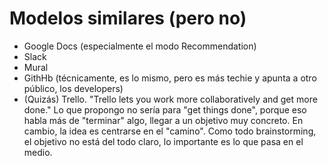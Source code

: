 # Modelos similares (pero no)
* Google Docs (especialmente el modo Recommendation)
* Slack
* Mural
* GithHb (técnicamente, es lo mismo, pero es más techie y apunta a otro público, los developers)
* (Quizás) Trello. "Trello lets you work more collaboratively and get more done." Lo que propongo no sería para "get things done", porque eso habla más de "terminar" algo, llegar a un objetivo muy concreto. En cambio, la idea es centrarse en el "camino". Como todo brainstorming, el objetivo no está del todo claro, lo importante es lo que pasa en el medio.
